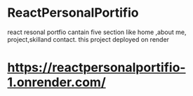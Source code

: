 # ReactPersonalPortifio
react resonal portfio cantain five section like home ,about me, project,skilland contact.
this project deployed on render
# https://reactpersonalportifio-1.onrender.com/